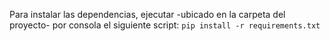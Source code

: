 Para instalar las dependencias, ejecutar -ubicado en la carpeta del proyecto- por consola el siguiente script: `pip install -r requirements.txt`
